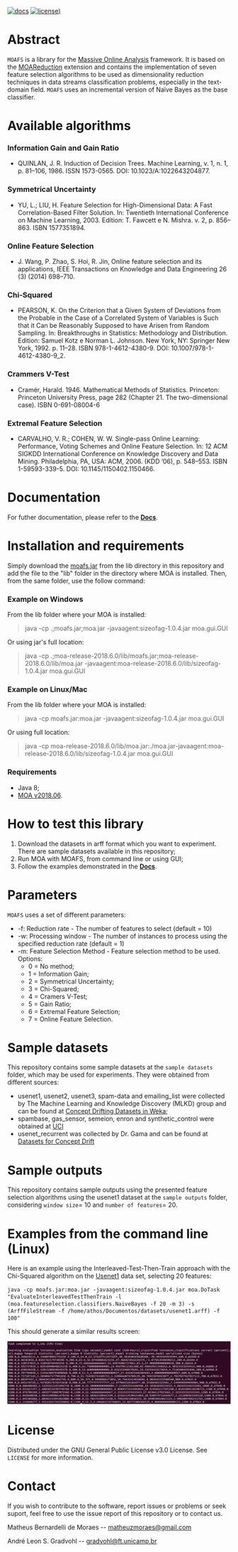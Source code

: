 
[![docs](https://readthedocs.org/projects/moafs/badge/?version=latest)](https://moafs.readthedocs.io/en/latest/?badge=latest)
[![license](https://img.shields.io/eclipse-marketplace/l/Vrapper))](
https://github.com/mbdemoraes/moafs/blob/master/LICENSE)


# Abstract

`MOAFS` is a library for the [Massive Online Analysis](https://moa.cms.waikato.ac.nz/) framework. It is based on the [MOAReduction](https://linkinghub.elsevier.com/retrieve/pii/S0925231217302631) extension and contains the implementation of seven feature selection algorithms to be used as dimensionality reduction techniques in data streams classification problems, especially in the text-domain field. `MOAFS` uses an incremental version of Naïve Bayes as the base classifier.

# Available algorithms

### Information Gain and Gain Ratio

* QUINLAN, J. R. Induction of Decision Trees. Machine Learning, v. 1, n. 1, p. 81–106, 1986. ISSN 1573-0565. DOI: 10.1023/A:1022643204877.

### Symmetrical Uncertainty

* YU, L.; LIU, H. Feature Selection for High-Dimensional Data: A Fast Correlation-Based Filter Solution. In: Twentieth International Conference on Machine Learning, 2003. Edition: T. Fawcett e N. Mishra. v. 2, p. 856–863. ISBN 1577351894.

### Online Feature Selection

* J. Wang, P. Zhao, S. Hoi, R. Jin, Online feature selection and its applications, IEEE Transactions on Knowledge and Data Engineering 26 (3) (2014) 698–710.

### Chi-Squared

* PEARSON, K. On the Criterion that a Given System of Deviations from the Probable in the Case of a Correlated System of Variables is Such that it Can be Reasonably Supposed to have Arisen from Random Sampling. In: Breakthroughs in Statistics: Methodology and Distribution. Edition: Samuel Kotz e Norman L. Johnson. New York, NY: Springer New York, 1992. p. 11–28. ISBN 978-1-4612-4380-9. DOI: 10.1007/978-1-4612-4380-9_2.

### Crammers V-Test

* Cramér, Harald. 1946. Mathematical Methods of Statistics. Princeton: Princeton University Press, page 282 (Chapter 21. The two-dimensional case). ISBN 0-691-08004-6

### Extremal Feature Selection

* CARVALHO, V. R.; COHEN, W. W. Single-pass Online Learning: Performance, Voting Schemes and Online Feature Selection. In: 12 ACM SIGKDD International
Conference on Knowledge Discovery and Data Mining. Philadelphia, PA, USA: ACM, 2006. (KDD ’06), p. 548–553. ISBN 1-59593-339-5. DOI: 10.1145/1150402.1150466.

# Documentation

For futher documentation, please refer to the <a href="https://moafs.readthedocs.io/en/latest/"><strong>Docs</strong></a>.

# Installation and requirements

Simply download the [moafs.jar](https://github.com/mbdemoraes/moafs/raw/master/lib/moafs.jar) from the lib directory in this repository and add the file to the "lib" folder in the directory where MOA is installed. Then, from the same folder, use the follow command:

### Example on Windows 

From the lib folder where your MOA is installed:

> java -cp .;moafs.jar;moa.jar -javaagent:sizeofag-1.0.4.jar moa.gui.GUI

Or using jar's full location:

> java -cp .;moa-release-2018.6.0/lib/moafs.jar;moa-release-2018.6.0/lib/moa.jar -javaagent:moa-release-2018.6.0/lib/sizeofag-1.0.4.jar moa.gui.GUI

### Example on Linux/Mac 

From the lib folder where your MOA is installed:

> java -cp moafs.jar:moa.jar -javaagent:sizeofag-1.0.4.jar moa.gui.GUI

Or using full location:

> java -cp moa-release-2018.6.0/lib/moa.jar:./moa.jar-javaagent:moa-release-2018.6.0/lib/sizeofag-1.0.4.jar moa.gui.GUI

### Requirements

* Java 8;
* [MOA v2018.06](https://moa.cms.waikato.ac.nz/downloads/).

# How to test this library

1. Download the datasets in arff format which you want to experiment. There are sample datasets available in this repository;
2. Run MOA with MOAFS, from command line or using GUI;
3. Follow the examples demonstrated in the <a href="https://moafs.readthedocs.io/en/latest/"><strong>Docs</strong></a>.

# Parameters

`MOAFS` uses a set of different parameters:

* -f: Reduction rate - The number of features to select (default = 10)
* -w: Processing window -  The number of instances to process using the specified reduction rate (default = 1)
* -m: Feature Selection Method - Feature selection method to be used. Options: 
    * 0 = No method;
    * 1 = Information Gain;
    * 2 = Symmetrical Uncertainty;
    * 3 = Chi-Squared;
    * 4 = Cramers V-Test;
    * 5 = Gain Ratio;
    * 6 = Extremal Feature Selection;
    * 7 = Online Feature Selection.

# Sample datasets

This repository contains some sample datasets at the `sample datasets` folder, which may be used for experiments. They were obtained from different sources:

* usenet1, usenet2, usenet3, spam-data and emailing_list were collected by The Machine Learning and Knowledge Discovery (MLKD) group and can be found at [Concept Drifting Datasets in Weka](http://mlkd.csd.auth.gr/datasets.html);
* spambase, gas_sensor, semeion, enron and synthetic_control were obtained at [UCI](https://archive.ics.uci.edu/ml/index.php)
* usenet_recurrent was collected by Dr. Gama and can be found at [Datasets for Concept Drift](http://www.liaad.up.pt/kdus/products/datasets-for-concept-drift)

# Sample outputs

This repository contains sample outputs using the presented feature selection algorithms using the usenet1 dataset at the `sample outputs` folder, considering `window size`= 10 and `number of features`= 20.

# Examples from the command line (Linux)

Here is an example using the Interleaved-Test-Then-Train approach with the Chi-Squared algorithm on the [Usenet1](http://mlkd.csd.auth.gr/datasets.html) data set, selecting 20 features:

```
java -cp moafs.jar:moa.jar -javaagent:sizeofag-1.0.4.jar moa.DoTask "EvaluateInterleavedTestThenTrain -l (moa.featureselection.classifiers.NaiveBayes -f 20 -m 3) -s (ArffFileStream -f /home/athos/Documentos/datasets/usenet1.arff) -f 100"
```

This should generate a similar results screen:


<p align="left">
<img src="./docs/_static/telaMOAFS.png" alt="MOAFSscreen">
</p>

# License

Distributed under the GNU General Public License v3.0 License. See `LICENSE` for more information.

# Contact

If you wish to contribute to the software, report issues or problems or seek suport, feel free to use the issue report of this repository or to contact us.

Matheus Bernardelli de Moraes -- matheuzmoraes@gmail.com

André Leon S. Gradvohl -- gradvohl@ft.unicamp.br

